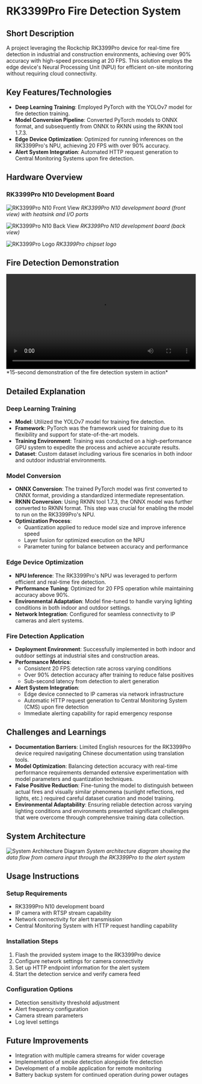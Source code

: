 # RK3399Pro Fire Detection System

## Short Description
A project leveraging the Rockchip RK3399Pro device for real-time fire detection in industrial and construction environments, achieving over 90% accuracy with high-speed processing at 20 FPS. This solution employs the edge device's Neural Processing Unit (NPU) for efficient on-site monitoring without requiring cloud connectivity.

## Key Features/Technologies
* **Deep Learning Training**: Employed PyTorch with the YOLOv7 model for fire detection training.
* **Model Conversion Pipeline**: Converted PyTorch models to ONNX format, and subsequently from ONNX to RKNN using the RKNN tool 1.7.3.
* **Edge Device Optimization**: Optimized for running inferences on the RK3399Pro's NPU, achieving 20 FPS with over 90% accuracy.
* **Alert System Integration**: Automated HTTP request generation to Central Monitoring Systems upon fire detection.

## Hardware Overview

### RK3399Pro N10 Development Board

![RK3399Pro N10 Front View](media/rk2_re.jpg)
*RK3399Pro N10 development board (front view) with heatsink and I/O ports*

![RK3399Pro N10 Back View](media/rk4_re.jpg)
*RK3399Pro N10 development board (back view)*

![RK3399Pro Logo](media/rk3399_logo.jpg)
*RK3399Pro chipset logo*

## Fire Detection Demonstration

<video controls width="100%">
  <source src="media/fire_detection_demo.mp4" type="video/mp4">
  Your browser does not support the video tag.
</video>
*15-second demonstration of the fire detection system in action*

## Detailed Explanation

### Deep Learning Training
* **Model**: Utilized the YOLOv7 model for training fire detection.
* **Framework**: PyTorch was the framework used for training due to its flexibility and support for state-of-the-art models.
* **Training Environment**: Training was conducted on a high-performance GPU system to expedite the process and achieve accurate results.
* **Dataset**: Custom dataset including various fire scenarios in both indoor and outdoor industrial environments.

### Model Conversion
* **ONNX Conversion**: The trained PyTorch model was first converted to ONNX format, providing a standardized intermediate representation.
* **RKNN Conversion**: Using RKNN tool 1.7.3, the ONNX model was further converted to RKNN format. This step was crucial for enabling the model to run on the RK3399Pro's NPU.
* **Optimization Process**:
  * Quantization applied to reduce model size and improve inference speed
  * Layer fusion for optimized execution on the NPU
  * Parameter tuning for balance between accuracy and performance

### Edge Device Optimization
* **NPU Inference**: The RK3399Pro's NPU was leveraged to perform efficient and real-time fire detection.
* **Performance Tuning**: Optimized for 20 FPS operation while maintaining accuracy above 90%.
* **Environmental Adaptation**: Model fine-tuned to handle varying lighting conditions in both indoor and outdoor settings.
* **Network Integration**: Configured for seamless connectivity to IP cameras and alert systems.

### Fire Detection Application
* **Deployment Environment**: Successfully implemented in both indoor and outdoor settings at industrial sites and construction areas.
* **Performance Metrics**: 
  * Consistent 20 FPS detection rate across varying conditions
  * Over 90% detection accuracy after training to reduce false positives
  * Sub-second latency from detection to alert generation
* **Alert System Integration**: 
  * Edge device connected to IP cameras via network infrastructure
  * Automatic HTTP request generation to Central Monitoring System (CMS) upon fire detection
  * Immediate alerting capability for rapid emergency response

## Challenges and Learnings
* **Documentation Barriers**: Limited English resources for the RK3399Pro device required navigating Chinese documentation using translation tools.
* **Model Optimization**: Balancing detection accuracy with real-time performance requirements demanded extensive experimentation with model parameters and quantization techniques.
* **False Positive Reduction**: Fine-tuning the model to distinguish between actual fires and visually similar phenomena (sunlight reflections, red lights, etc.) required careful dataset curation and model training.
* **Environmental Adaptability**: Ensuring reliable detection across varying lighting conditions and environments presented significant challenges that were overcome through comprehensive training data collection.

## System Architecture

![System Architecture Diagram](media/mermaid_rkn10.png)
*System architecture diagram showing the data flow from camera input through the RK3399Pro to the alert system*

## Usage Instructions

### Setup Requirements
* RK3399Pro N10 development board
* IP camera with RTSP stream capability
* Network connectivity for alert transmission
* Central Monitoring System with HTTP request handling capability

### Installation Steps
1. Flash the provided system image to the RK3399Pro device
2. Configure network settings for camera connectivity
3. Set up HTTP endpoint information for the alert system
4. Start the detection service and verify camera feed

### Configuration Options
* Detection sensitivity threshold adjustment
* Alert frequency configuration
* Camera stream parameters
* Log level settings

## Future Improvements
* Integration with multiple camera streams for wider coverage
* Implementation of smoke detection alongside fire detection
* Development of a mobile application for remote monitoring
* Battery backup system for continued operation during power outages
